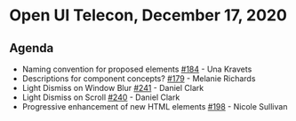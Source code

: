 # Open UI Telecon, December 17, 2020

## Agenda
- Naming convention for proposed elements [#184](https://github.com/WICG/open-ui/issues/184) - Una Kravets
- Descriptions for component concepts? [#179](https://github.com/WICG/open-ui/issues/179) - Melanie Richards
- Light Dismiss on Window Blur [#241](https://github.com/WICG/open-ui/issues/241) - Daniel Clark
- Light Dismiss on Scroll [#240](https://github.com/WICG/open-ui/issues/240) - Daniel Clark
- Progressive enhancement of new HTML elements [#198](https://github.com/WICG/open-ui/issues/198) - Nicole Sullivan
